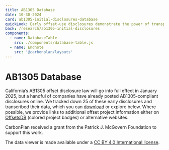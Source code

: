```yaml
---
title: AB1305 Database
date: 10-30-2024
card: ab1305-initial-disclosures-database
quickLook: Early offset-use disclosures demonstrate the power of transparency, but also highlight the opportunity for improvements around disclosure discoverability and usability.
back: /research/ab1305-initial-disclosures
components:
  - name: DatabaseTable
    src: ./components/database-table.js
  - name: Endnote
    src: '@carbonplan/layouts'
---
```


# AB1305 Database

California’s AB1305 offset disclosure law will go into full effect in January 2025, but a handful of companies have already posted AB1305-compliant disclosures online. We tracked down 25 of these early disclosures and transcribed their data, which you can [download](https://carbonplan-ab1305-initial-disclosures.s3.us-west-2.amazonaws.com/ab1305-raw-data.csv) or explore below. Where possible, we provide links to additional offset project information either on [OffsetsDB](https://carbonplan.org/research/offsets-db) (colored project badges) or alternative websites.

<DatabaseTable />

<Endnote label='Terms'>

CarbonPlan received a grant from the Patrick J. McGovern Foundation to support this work.

The data viewer is made available under a [CC BY 4.0 International license](https://creativecommons.org/licenses/by/4.0/).

</Endnote>
